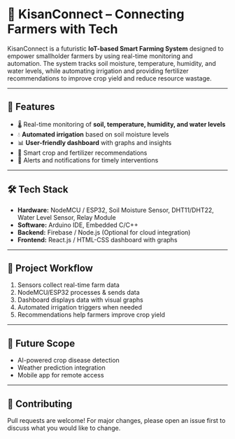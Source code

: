 # 🌱 KisanConnect – Connecting Farmers with Tech  

KisanConnect is a futuristic **IoT-based Smart Farming System** designed to empower smallholder farmers by using real-time monitoring and automation. The system tracks soil moisture, temperature, humidity, and water levels, while automating irrigation and providing fertilizer recommendations to improve crop yield and reduce resource wastage.  

---

## 🚀 Features  
- 🌡️ Real-time monitoring of **soil, temperature, humidity, and water levels**  
- 💧 **Automated irrigation** based on soil moisture levels  
- 📊 **User-friendly dashboard** with graphs and insights  
- 🌱 Smart crop and fertilizer recommendations  
- 🔔 Alerts and notifications for timely interventions  

---

## 🛠️ Tech Stack  
- **Hardware:** NodeMCU / ESP32, Soil Moisture Sensor, DHT11/DHT22, Water Level Sensor, Relay Module  
- **Software:** Arduino IDE, Embedded C/C++  
- **Backend:** Firebase / Node.js (Optional for cloud integration)  
- **Frontend:** React.js / HTML-CSS dashboard with graphs  

---

## 📸 Project Workflow  
1. Sensors collect real-time farm data  
2. NodeMCU/ESP32 processes & sends data  
3. Dashboard displays data with visual graphs  
4. Automated irrigation triggers when needed  
5. Recommendations help farmers improve crop yield  

---

## 📌 Future Scope  
- AI-powered crop disease detection  
- Weather prediction integration  
- Mobile app for remote access  

---

## 🤝 Contributing  
Pull requests are welcome! For major changes, please open an issue first to discuss what you would like to change.  


